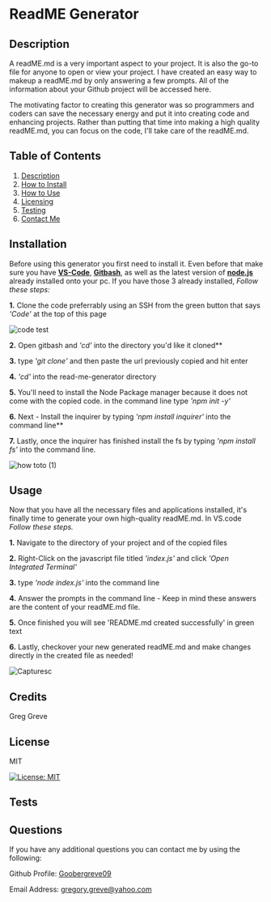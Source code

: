 # ReadME Generator
  
## Description

A readME.md is a very important aspect to your project. It is also the go-to file for anyone to open or view your project. I have created an easy way to makeup a readME.md by only answering a few prompts. All of the information about your Github project will be accessed here.


The motivating factor to creating this generator was so programmers and coders can save the necessary energy and put it into creating code and enhancing projects. Rather than putting that time into making a high quality readME.md, you can focus on the code, I'll take care of the readME.md.


  
## Table of Contents


1. [Description](#description) 
2. [How to Install](#installation)
3. [How to Use](#usage)
4. [Licensing](#license)
5. [Testing](#tests)
6. [Contact Me](#questions)
   

## Installation


Before using this generator you first need to install it. Even before that make sure you have [**VS-Code**](https://code.visualstudio.com/download), [**Gitbash**](https://gitforwindows.org/), as well as the latest version of [**node.js**](https://nodejs.org/en/download) already installed onto your pc. If you have those 3 already installed, *Follow these steps:*


**1.** Clone the code preferrably using an SSH from the green button that says *'Code'* at the top of this page

  ![code test](https://github.com/Goobergreve09/read-me-generator/assets/143923830/48d21976-774e-4b38-ba6c-dfc6e2e092c6)
  
**2.** Open gitbash and *'cd'* into the directory you'd like it cloned**
   
**3.** type *'git clone'* and then paste the url previously copied and hit enter

**4.** *'cd'* into the read-me-generator directory
   
**5.** You'll need to install the Node Package manager because it does not come with the copied code. in the command line type *'npm init -y'*
   
**6.** Next - Install the inquirer by typing *'npm install inquirer'* into the command line**
   
**7.** Lastly, once the inquirer has finished install the fs by typing *'npm install fs'* into the command line.


![how toto (1)](https://github.com/Goobergreve09/read-me-generator/assets/143923830/538dbaf5-624e-46ad-9c26-64936f55d1ef)




## Usage

Now that you have all the necessary files and applications installed, it's finally time to generate your own high-quality readME.md. In VS.code *Follow these steps.*


**1.** Navigate to the directory of your project and of the copied files
   
**2.** Right-Click on the javascript file titled *'index.js'* and click *'Open Integrated Terminal'*

**3.** type *'node index.js'* into the command line

**4.** Answer the prompts in the command line - Keep in mind these answers are the content of your readME.md file.
  
**5.** Once finished you will see 'README.md created successfully' in green text

**6.** Lastly, checkover your new generated readME.md and make changes directly in the created file as needed!

![Capturesc](https://github.com/Goobergreve09/read-me-generator/assets/143923830/32811c03-8aed-4b1a-981e-21218bff5660)



## Credits

Greg Greve


## License

MIT

[![License: MIT](https://img.shields.io/badge/License-MIT-yellow.svg)](https://opensource.org/licenses/MIT)

## Tests



## Questions

If you have any additional questions you can contact me by using the following:

 Github Profile: [Goobergreve09](https://www.github.com/)

 Email Address: gregory.greve@yahoo.com


